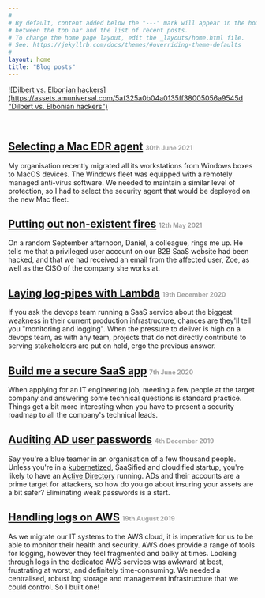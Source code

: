```yaml
---
#
# By default, content added below the "---" mark will appear in the home page
# between the top bar and the list of recent posts.
# To change the home page layout, edit the _layouts/home.html file.
# See: https://jekyllrb.com/docs/themes/#overriding-theme-defaults
#
layout: home
title: "Blog posts"
---
```


<a href="https://dilbert.com/strip/2017-12-05" style="margin:auto;width:50%">
![Dilbert vs. Elbonian hackers](https://assets.amuniversal.com/5af325a0b04a0135ff38005056a9545d "Dilbert vs. Elbonian hackers")
</a>

&nbsp;

## [Selecting a Mac EDR agent](pages/2021-06-30-selecting_mac_edr/index.md) <span style="font-size:60%;color:#a0a0a0">30th June 2021</span>

My organisation recently migrated all its workstations from Windows boxes to MacOS devices.
The Windows fleet was equipped with a remotely managed anti-virus software.
We needed to maintain a similar level of protection, so I had to select the security agent that would be deployed on the new Mac fleet.

## [Putting out non-existent fires](pages/2021-05-12-putting_out_fires/index.md) <span style="font-size:60%;color:#a0a0a0">12th May 2021</span>

On a random September afternoon, Daniel, a colleague, rings me up.
He tells me that a privileged user account on our B2B SaaS website had been hacked, and that we had received an email from the affected user, Zoe, as well as the CISO of the company she works at.

## [Laying log-pipes with Lambda](pages/2020-12-19-logging_lambda/index.md) <span style="font-size:60%;color:#a0a0a0">19th December 2020</span>

If you ask the devops team running a SaaS service about the biggest weakness in their current production infrastructure, chances are they'll tell you "monitoring and logging".
When the pressure to deliver is high on a devops team, as with any team, projects that do not directly contribute to serving stakeholders are put on hold, ergo the previous answer.

## [Build me a secure SaaS app](pages/2020-05-30-saas_security/index.md) <span style="font-size:60%;color:#a0a0a0">7th June 2020</span>

When applying for an IT engineering job, meeting a few people at the target company and answering some technical questions is standard practice. Things get a bit more interesting when you have to present a security roadmap to all the company's technical leads.

## [Auditing AD user passwords](pages/2019-12-04-ad_passwords/index.md) <span style="font-size:60%;color:#a0a0a0">4th December 2019</span>

Say you're a blue teamer in an organisation of a few thousand people. Unless you're in a [kubernetized](https://kubernetes.io/), SaaSified and cloudified startup, you're likely to have an [Active Directory](https://en.wikipedia.org/wiki/Active_Directory) running. ADs and their accounts are a prime target for attackers, so how do you go about insuring your assets are a bit safer? Eliminating weak passwords is a start.


## [Handling logs on AWS](pages/2019-08-19-aws_logs/index.md) <span style="font-size:60%;color:#a0a0a0">19th August 2019</span>

As we migrate our IT systems to the AWS cloud, it is imperative for us to be able to monitor their health and security. AWS does provide a range of tools for logging, however they feel fragmented and balky at times. Looking through logs in the dedicated AWS services was awkward at best, frustrating at worst, and definitely time-consuming. We needed a centralised, robust log storage and management infrastructure that we could control. So I built one!
